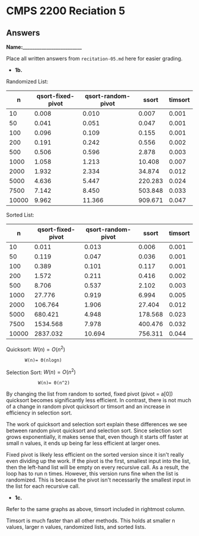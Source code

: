 # CMPS 2200 Reciation 5
## Answers

**Name:**_________________________


Place all written answers from `recitation-05.md` here for easier grading.







- **1b.**

Randomized List:

|     n |   qsort-fixed-pivot |   qsort-random-pivot |   ssort |   timsort |
|-------|---------------------|----------------------|---------|-----------|
|    10 |               0.008 |                0.010 |   0.007 |     0.001 |
|    50 |               0.041 |                0.051 |   0.047 |     0.001 |
|   100 |               0.096 |                0.109 |   0.155 |     0.001 |
|   200 |               0.191 |                0.242 |   0.556 |     0.002 |
|   500 |               0.506 |                0.596 |   2.878 |     0.003 |
|  1000 |               1.058 |                1.213 |  10.408 |     0.007 |
|  2000 |               1.932 |                2.334 |  34.874 |     0.012 |
|  5000 |               4.636 |                5.447 | 220.283 |     0.024 |
|  7500 |               7.142 |                8.450 | 503.848 |     0.033 |
| 10000 |               9.962 |               11.366 | 909.671 |     0.047 |

Sorted List:

|     n |   qsort-fixed-pivot |   qsort-random-pivot |   ssort |   timsort |
|-------|---------------------|----------------------|---------|-----------|
|    10 |               0.011 |                0.013 |   0.006 |     0.001 |
|    50 |               0.119 |                0.047 |   0.036 |     0.001 |
|   100 |               0.389 |                0.101 |   0.117 |     0.001 |
|   200 |               1.572 |                0.211 |   0.416 |     0.002 |
|   500 |               8.706 |                0.537 |   2.102 |     0.003 |
|  1000 |              27.776 |                0.919 |   6.994 |     0.005 |
|  2000 |             106.764 |                1.906 |  27.404 |     0.012 |
|  5000 |             680.421 |                4.948 | 178.568 |     0.023 |
|  7500 |            1534.568 |                7.978 | 400.476 |     0.032 |
| 10000 |            2837.032 |               10.694 | 756.311 |     0.044 |

Quicksort: $W(n) = O(n^2)$

           W(n)= Θ(nlogn)

Selection Sort: $W(n) = O(n^2)$

                W(n)= Θ(n^2)

By changing the list from random to sorted, fixed pivot (pivot = a[0]) quicksort becomes significantly less efficient. In contrast, there is not much of a change in random pivot quicksort or timsort and an increase in efficiency in selection sort.

The work of quicksort and selection sort explain these differences we see between random pivot quicksort and selection sort. Since selection sort grows exponentially, it makes sense that, even though it starts off faster at small n values, it ends up being far less efficient at larger ones.

Fixed pivot is likely less efficient on the sorted version since it isn't really even dividing up the work. If the pivot is the first, smallest input into the list, then the left-hand list will be empty on every recursive call. As a result, the loop has to run n times. However, this version runs fine when the list is randomized. This is because the pivot isn't necessarily the smallest input in the list for each recursive call.

- **1c.**

Refer to the same graphs as above, timsort included in rightmost column.

Timsort is much faster than all other methods. This holds at smaller n values, larger n values, randomized lists, and sorted lists.